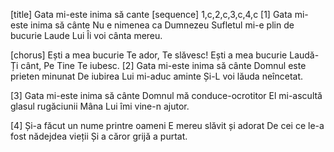 [title] Gata mi-este inima să cante
[sequence] 1,c,2,c,3,c,4,c
[1]
Gata mi-este inima să cânte
Nu e nimenea ca Dumnezeu
Sufletul mi-e plin de bucurie
Laude Lui Îi voi cânta mereu.

[chorus]
Ești a mea bucurie
Te ador, Te slăvesc!
Ești a mea bucurie
Laudă-Ți cânt,
Pe Tine Te iubesc.
[2]
Gata mi-este inima să cânte
Domnul este prieten minunat
De iubirea Lui mi-aduc aminte
Și-L voi lăuda neîncetat.

[3]
Gata mi-este inima să cânte
Domnul mă conduce-ocrotitor
El mi-ascultă glasul rugăciunii
Mâna Lui îmi vine-n ajutor.

[4]
Și-a făcut un nume printre oameni
E mereu slăvit și adorat
De cei ce le-a fost nădejdea vieții
Și a căror grijă a purtat.

